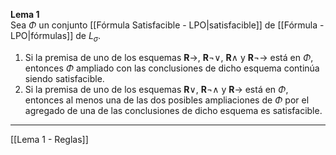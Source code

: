**Lema 1**  
Sea $\Phi$ un conjunto [[Fórmula Satisfacible - LPO|satisfacible]] de [[Fórmula - LPO|fórmulas]] de $L_\sigma$.
1. Si la premisa de uno de los esquemas $\mathbf{R}\rightarrow$, $\mathbf{R}\neg\vee$, $\mathbf{R}\wedge$ y $\mathbf{R}\neg\rightarrow$ está en $\Phi$, entonces $\Phi$ ampliado con las conclusiones de dicho esquema continúa siendo satisfacible.
2. Si la premisa de uno de los esquemas $\mathbf{R}\vee$, $\mathbf{R}\neg\wedge$ y $\mathbf{R}\rightarrow$ está en $\Phi$, entonces al menos una de las dos posibles ampliaciones de $\Phi$ por el agregado de una de las conclusiones de dicho esquema es satisfacible.
***
[[Lema 1 - Reglas]] 